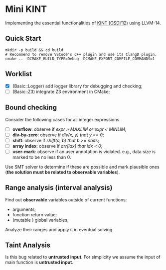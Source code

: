 # Mini KINT

Implementing the essential functionalities of [KINT (OSDI'12)](https://www.usenix.org/system/files/conference/osdi12/osdi12-final-88.pdf) using LLVM-14.

## Quick Start

```shell
mkdir -p build && cd build
# Recommend to remove VSCode's C++ plugin and use its ClangD plugin.
cmake .. -DCMAKE_BUILD_TYPE=Debug -DCMAKE_EXPORT_COMPILE_COMMANDS=1
```

## Worklist

- [x] (Basic::Logger) add logger library for debugging and checking;
- [ ] (Basic::Z3) integrate Z3 environment in CMake;

## Bound checking

Consider the following cases for all integer expressions.

- [ ] **overflow**: observe if *expr > MAXLIM or expr < MINLIM*;
- [ ] **div-by-zero**: observe if *div(x, y) that y == 0*;
- [ ] **shift**: observe if *shift(a, b) that b >= nbits*;
- [ ] **array index**: observe if *arr\[idx\] that idx < 0*;
- [ ] **user-mark**: observe if an user annotation is violated. e.g., data size is marked to be no less than 0.

Use SMT solver to determine if these are possible and mark plausible ones (**the solution must be related to observable variables**).

## Range analysis (interval analysis)

Find out **observable** variables outside of current functions:

- arguments;
- function return value;
- (mutable ) global variables;

Analyze their ranges and apply it in eventual solving.

## Taint Analysis

Is this bug related to **untrusted input**. For simplicity we assume the input of main function is **untrusted input**.
